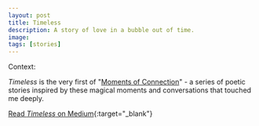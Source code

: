 ```yaml
---
layout: post
title: Timeless
description: A story of love in a bubble out of time.
image:
tags: [stories]
---
```


Context: 

*Timeless* is the very first of "[Moments of Connection](/moments-of-connection)" - a series of poetic stories inspired by these magical moments and conversations that touched me deeply.

[Read *Timeless* on Medium](https://medium.com/honeyboom-xyz/timeless-939949944214){:target="_blank"}